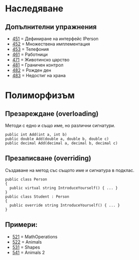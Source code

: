 # Наследяване
## Допълнителни упражнения
- [451](Inheritance/451) = Дефиниране на интерфейс IPerson
- [452](Inheritance/452) = Множествена имплементация
- [453](Inheritance/453) = Телефония
- [461](Inheritance/461) = Работници
- [471](Inheritance/471) = Животинско царство
- [481](Inheritance/481) = Граничен контрол
- [482](Inheritance/482) = Рожден ден
- [483](Inheritance/483) = Недостиг на храна

# Полиморфизъм
## Презареждане (overloading) 
Методи с едно и също име, но различни сигнатури.
```
public int Add(int a, int b)
public double Add(double a, double b, double c)
public decimal Add(decimal a, decimal b, decimal c)
```
## Презаписване (overriding) 
Създаване на метод със същото име и сигнатура в подклас.
```
public class Person
{
  public virtual string IntroduceYourself() { ... }
}
public class Student : Person
{
  public override string IntroduceYourself() { ... }
}
```
## Примери:
- [521](Polymorphism/521) = MathOperations
- [522](Polymorphism/522) = Animals
- [531](Polymorphism/531) = Shapes
- [541](Polymorphism/541) = Animals 2